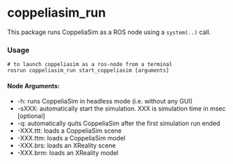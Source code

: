 # coppeliasim_run
This package runs CoppeliaSim as a ROS node using a `system(..)` call.

### Usage

```
# to launch coppeliasim as a ros-node from a terminal 
rosrun coppeliasim_run start_coppeliasim [arguments]
```

#### Node Arguments: 
- -h: runs CoppeliaSim in headless mode (i.e. without any GUI)
- -sXXX: automatically start the simulation. XXX is simulation time in msec [optional]
- -q: automatically quits CoppeliaSim after the first simulation run ended
- -XXX.ttt: loads a CoppeliaSim scene
- -XXX.ttm: loads a CoppeliaSim model
- -XXX.brs: loads an XReality scene
- -XXX.brm: loads an XReality model
